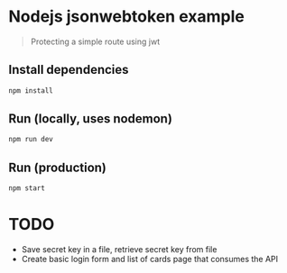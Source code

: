 # Nodejs jsonwebtoken example
> Protecting a simple route using jwt

## Install dependencies
```bash
npm install
```

## Run (locally, uses nodemon)
```bash
npm run dev
```

## Run (production)
```bash
npm start
```

# TODO
- Save secret key in a file, retrieve secret key from file
- Create basic login form and list of cards page that consumes the API